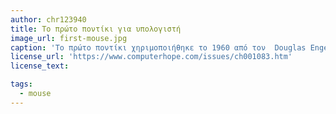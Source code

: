 ```yaml
---
author: chr123940
title: Το πρώτο ποντίκι για υπολογιστή
image_url: first-mouse.jpg
caption: 'Το πρώτο ποντίκι χηριμοποιήθηκε το 1960 από τον  Douglas Engelbart. Η φωτογραφία έχει τραβηχτεί από τον Maracin Wichary στο μουσείο Natural History and Science του Μεξικό ως παράδειγμα του πρώτου ποντικιού για υπολογιστή. Το ποντίκι ήταν φτιαγμένο από ξύλο, σε σχήμα κύβου είχε ένα μικρό κοθμπί στην πάνω δεξιά πλευρά του και ήταν πολύ μεγαλύτερο για τα σημερινά δεδομένα.'
license_url: 'https://www.computerhope.com/issues/ch001083.htm'
license_text:

tags:
  - mouse
---
```


